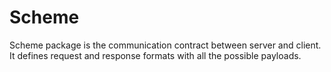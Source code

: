 # Scheme

Scheme package is the communication contract between server and client. It defines request and response formats with all the possible payloads.